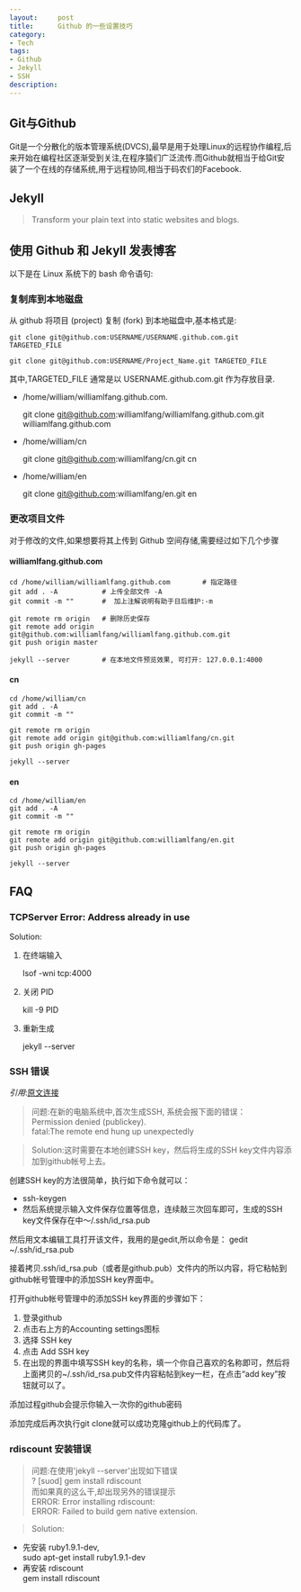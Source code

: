```yaml
---
layout:     post
title:      Github 的一些设置技巧
category:   
- Tech
tags: 
- Github
- Jekyll
- SSH
description: 
---
```


## Git与Github

Git是一个分散化的版本管理系统(DVCS),最早是用于处理Linux的远程协作编程,后来开始在编程社区逐渐受到关注,在程序猿们广泛流传.而Github就相当于给Git安装了一个在线的存储系统,用于远程协同,相当于码农们的Facebook.

## Jekyll

> Transform your plain text into static websites and blogs.


## 使用 Github 和 Jekyll 发表博客

以下是在 Linux 系统下的 bash 命令语句:

### 复制库到本地磁盘

从 github 将项目 (project) 复制 (fork) 到本地磁盘中,基本格式是:

    git clone git@github.com:USERNAME/USERNAME.github.com.git TARGETED_FILE
    
    git clone git@github.com:USERNAME/Project_Name.git TARGETED_FILE

其中,TARGETED_FILE 通常是以 USERNAME.github.com.git 作为存放目录.

- /home/william/williamlfang.github.com. 

    git clone git@github.com:williamlfang/williamlfang.github.com.git williamlfang.github.com

- /home/william/cn

    git clone git@github.com:williamlfang/cn.git cn

- /home/william/en

    git clone git@github.com:williamlfang/en.git en


###  更改项目文件

对于修改的文件,如果想要将其上传到 Github 空间存储,需要经过如下几个步骤

#### williamlfang.github.com

    cd /home/william/williamlfang.github.com        # 指定路径
    git add . -A           # 上传全部文件 -A
    git commit -m ""       #  加上注解说明有助于日后维护:-m
    
    git remote rm origin   # 删除历史保存
    git remote add origin git@github.com:williamlfang/williamlfang.github.com.git
    git push origin master
    
    jekyll --server        # 在本地文件预览效果, 可打开: 127.0.0.1:4000

#### cn

    cd /home/william/cn
    git add . -A
    git commit -m ""
    
    git remote rm origin
    git remote add origin git@github.com:williamlfang/cn.git
    git push origin gh-pages
    
    jekyll --server

#### en

    cd /home/william/en
    git add . -A
    git commit -m ""
    
    git remote rm origin
    git remote add origin git@github.com:williamlfang/en.git
    git push origin gh-pages
    
    jekyll --server


## FAQ

### TCPServer Error: Address already in use

Solution:

1. 在终端输入

    lsof -wni tcp:4000

2. 关闭 PID 

    kill -9 PID

3. 重新生成

    jekyll --server


### SSH 错误

*引用*:[原文连接](http://blog.csdn.net/keyboardota/article/details/7603630)

> 问题:在新的电脑系统中,首次生成SSH, 系统会报下面的错误：<br>
> Permission denied (publickey). <br>
fatal:The remote end hung up unexpectedly <br>

> Solution:这时需要在本地创建SSH key，然后将生成的SSH key文件内容添加到github帐号上去。

创建SSH key的方法很简单，执行如下命令就可以：
- ssh-keygen
- 然后系统提示输入文件保存位置等信息，连续敲三次回车即可，生成的SSH key文件保存在中～/.ssh/id_rsa.pub

然后用文本编辑工具打开该文件，我用的是gedit,所以命令是：
gedit ~/.ssh/id_rsa.pub

接着拷贝.ssh/id_rsa.pub（或者是github.pub）文件内的所以内容，将它粘帖到github帐号管理中的添加SSH key界面中。

打开github帐号管理中的添加SSH key界面的步骤如下：

1. 登录github
2. 点击右上方的Accounting settings图标
3. 选择 SSH key
4. 点击 Add SSH key
5. 在出现的界面中填写SSH key的名称，填一个你自己喜欢的名称即可，然后将上面拷贝的~/.ssh/id_rsa.pub文件内容粘帖到key一栏，在点击“add key”按钮就可以了。

添加过程github会提示你输入一次你的github密码

添加完成后再次执行git clone就可以成功克隆github上的代码库了。


### rdiscount 安装错误

> 问题:在使用'jekyll --server'出现如下错误    <br>
  ? [suod] gem install rdiscount    <br>
  而如果真的这么干,却出现另外的错误提示   <br>
  > ERROR: Error installing rdiscount:    <br>
    ERROR: Failed to build gem native extension.

> Solution:   <br>
   - 先安装 ruby1.9.1-dev,    <br>
    sudo apt-get install ruby1.9.1-dev     <br>
   - 再安装 rdiscount    <br>
    gem install rdiscount
